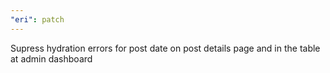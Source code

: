 ```yaml
---
"eri": patch
---
```


Supress hydration errors for post date on post details page and in the table at admin dashboard
